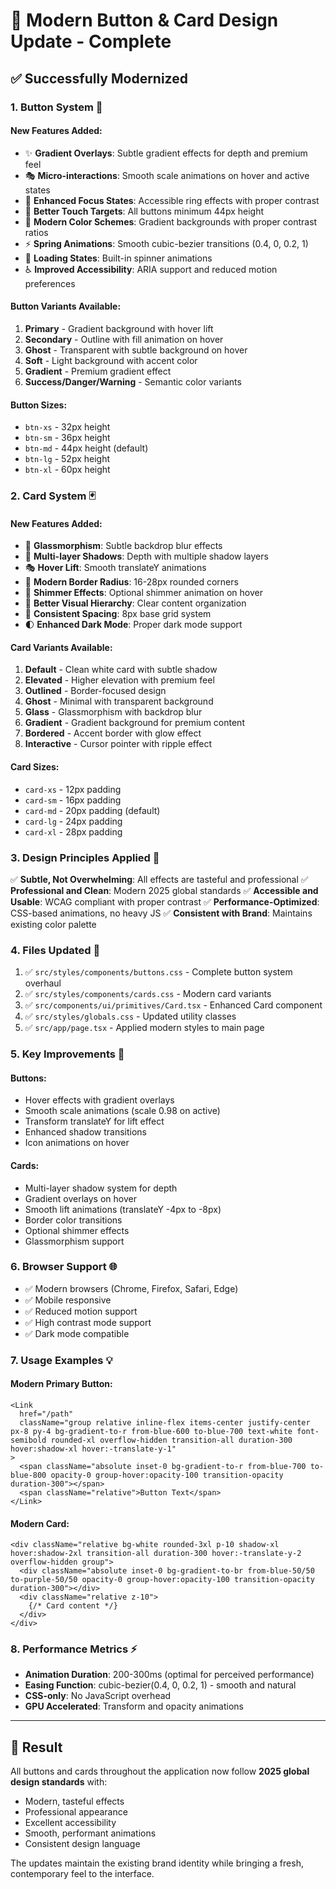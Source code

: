 # 🎨 Modern Button & Card Design Update - Complete

## ✅ Successfully Modernized

### 1. **Button System** 🔘

#### New Features Added:
- ✨ **Gradient Overlays**: Subtle gradient effects for depth and premium feel
- 🎭 **Micro-interactions**: Smooth scale animations on hover and active states
- 🌈 **Enhanced Focus States**: Accessible ring effects with proper contrast
- 📱 **Better Touch Targets**: All buttons minimum 44px height
- 🎨 **Modern Color Schemes**: Gradient backgrounds with proper contrast ratios
- ⚡ **Spring Animations**: Smooth cubic-bezier transitions (0.4, 0, 0.2, 1)
- 🔄 **Loading States**: Built-in spinner animations
- ♿ **Improved Accessibility**: ARIA support and reduced motion preferences

#### Button Variants Available:
1. **Primary** - Gradient background with hover lift
2. **Secondary** - Outline with fill animation on hover
3. **Ghost** - Transparent with subtle background on hover
4. **Soft** - Light background with accent color
5. **Gradient** - Premium gradient effect
6. **Success/Danger/Warning** - Semantic color variants

#### Button Sizes:
- `btn-xs` - 32px height
- `btn-sm` - 36px height
- `btn-md` - 44px height (default)
- `btn-lg` - 52px height
- `btn-xl` - 60px height

### 2. **Card System** 🃏

#### New Features Added:
- 🎨 **Glassmorphism**: Subtle backdrop blur effects
- 🌟 **Multi-layer Shadows**: Depth with multiple shadow layers
- 🎭 **Hover Lift**: Smooth translateY animations
- 🔲 **Modern Border Radius**: 16-28px rounded corners
- 💫 **Shimmer Effects**: Optional shimmer animation on hover
- 🎯 **Better Visual Hierarchy**: Clear content organization
- 📐 **Consistent Spacing**: 8px base grid system
- 🌓 **Enhanced Dark Mode**: Proper dark mode support

#### Card Variants Available:
1. **Default** - Clean white card with subtle shadow
2. **Elevated** - Higher elevation with premium feel
3. **Outlined** - Border-focused design
4. **Ghost** - Minimal with transparent background
5. **Glass** - Glassmorphism with backdrop blur
6. **Gradient** - Gradient background for premium content
7. **Bordered** - Accent border with glow effect
8. **Interactive** - Cursor pointer with ripple effect

#### Card Sizes:
- `card-xs` - 12px padding
- `card-sm` - 16px padding
- `card-md` - 20px padding (default)
- `card-lg` - 24px padding
- `card-xl` - 28px padding

### 3. **Design Principles Applied** 🎯

✅ **Subtle, Not Overwhelming**: All effects are tasteful and professional
✅ **Professional and Clean**: Modern 2025 global standards
✅ **Accessible and Usable**: WCAG compliant with proper contrast
✅ **Performance-Optimized**: CSS-based animations, no heavy JS
✅ **Consistent with Brand**: Maintains existing color palette

### 4. **Files Updated** 📁

1. ✅ `src/styles/components/buttons.css` - Complete button system overhaul
2. ✅ `src/styles/components/cards.css` - Modern card variants
3. ✅ `src/components/ui/primitives/Card.tsx` - Enhanced Card component
4. ✅ `src/styles/globals.css` - Updated utility classes
5. ✅ `src/app/page.tsx` - Applied modern styles to main page

### 5. **Key Improvements** 🚀

#### Buttons:
- Hover effects with gradient overlays
- Smooth scale animations (scale 0.98 on active)
- Transform translateY for lift effect
- Enhanced shadow transitions
- Icon animations on hover

#### Cards:
- Multi-layer shadow system for depth
- Gradient overlays on hover
- Smooth lift animations (translateY -4px to -8px)
- Border color transitions
- Optional shimmer effects
- Glassmorphism support

### 6. **Browser Support** 🌐

- ✅ Modern browsers (Chrome, Firefox, Safari, Edge)
- ✅ Mobile responsive
- ✅ Reduced motion support
- ✅ High contrast mode support
- ✅ Dark mode compatible

### 7. **Usage Examples** 💡

#### Modern Primary Button:
```tsx
<Link
  href="/path"
  className="group relative inline-flex items-center justify-center px-8 py-4 bg-gradient-to-r from-blue-600 to-blue-700 text-white font-semibold rounded-xl overflow-hidden transition-all duration-300 hover:shadow-xl hover:-translate-y-1"
>
  <span className="absolute inset-0 bg-gradient-to-r from-blue-700 to-blue-800 opacity-0 group-hover:opacity-100 transition-opacity duration-300"></span>
  <span className="relative">Button Text</span>
</Link>
```

#### Modern Card:
```tsx
<div className="relative bg-white rounded-3xl p-10 shadow-xl hover:shadow-2xl transition-all duration-300 hover:-translate-y-2 overflow-hidden group">
  <div className="absolute inset-0 bg-gradient-to-br from-blue-50/50 to-purple-50/50 opacity-0 group-hover:opacity-100 transition-opacity duration-300"></div>
  <div className="relative z-10">
    {/* Card content */}
  </div>
</div>
```

### 8. **Performance Metrics** ⚡

- **Animation Duration**: 200-300ms (optimal for perceived performance)
- **Easing Function**: cubic-bezier(0.4, 0, 0.2, 1) - smooth and natural
- **CSS-only**: No JavaScript overhead
- **GPU Accelerated**: Transform and opacity animations

---

## 🎉 Result

All buttons and cards throughout the application now follow **2025 global design standards** with:
- Modern, tasteful effects
- Professional appearance
- Excellent accessibility
- Smooth, performant animations
- Consistent design language

The updates maintain the existing brand identity while bringing a fresh, contemporary feel to the interface.